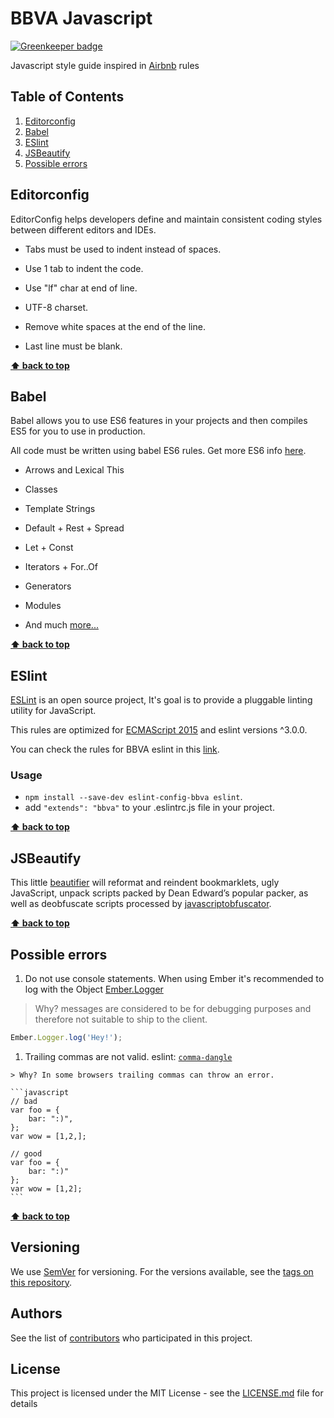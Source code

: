 # BBVA Javascript

[![Greenkeeper badge](https://badges.greenkeeper.io/BBVAEngineering/javascript.svg)](https://greenkeeper.io/)

Javascript style guide inspired in [Airbnb](https://github.com/airbnb/javascript) rules

## Table of Contents

  1. [Editorconfig](#editorconfig)
  1. [Babel](#babel)
  1. [ESlint](#eslint)
  1. [JSBeautify](#jsbeautify)
  1. [Possible errors](#possible-errors)

## Editorconfig

EditorConfig helps developers define and maintain consistent coding styles between different editors and IDEs.

- Tabs must be used to indent instead of spaces.

- Use 1 tab to indent the code.

- Use "lf" char at end of line.

- UTF-8 charset.

- Remove white spaces at the end of the line.

- Last line must be blank.

**[⬆ back to top](#table-of-contents)**

## Babel

Babel allows you to use ES6 features in your projects and then compiles ES5 for you to use in production.

All code must be written using babel ES6 rules. Get more ES6 info [here](https://babeljs.io/docs/learn-es2015/).

- Arrows and Lexical This

- Classes

- Template Strings

- Default + Rest + Spread

- Let + Const

- Iterators + For..Of

- Generators

- Modules

- And much [more...](https://babeljs.io/docs/learn-es2015/)

**[⬆ back to top](#table-of-contents)**

## ESlint

[ESLint](http://eslint.org/) is an open source project, It's goal is to provide a pluggable linting utility for JavaScript.

This rules are optimized for [ECMAScript 2015](http://www.ecma-international.org/ecma-262/6.0/) and eslint versions ^3.0.0.

You can check the rules for BBVA eslint in this [link](/eslint-config-bbva).

### Usage

- `npm install --save-dev eslint-config-bbva eslint`.
- add `"extends": "bbva"` to your .eslintrc.js file in your project.

**[⬆ back to top](#table-of-contents)**

## JSBeautify

This little [beautifier](https://github.com/beautify-web/js-beautify) will reformat and reindent bookmarklets, ugly JavaScript, unpack scripts packed by Dean Edward’s popular packer, as well as deobfuscate scripts processed by [javascriptobfuscator](javascriptobfuscator.com).

**[⬆ back to top](#table-of-contents)**

## Possible errors

  1. Do not use console statements. When using Ember it's recommended to log with the Object [Ember.Logger](http://emberjs.com/api/classes/Ember.Logger.html)

  > Why? messages are considered to be for debugging purposes and therefore not suitable to ship to the client.

  ```javascript
  Ember.Logger.log('Hey!');
  ```

  1. Trailing commas are not valid. eslint: [`comma-dangle`](http://eslint.org/docs/rules/comma-dangle)

    > Why? In some browsers trailing commas can throw an error.

    ```javascript
    // bad
    var foo = {
        bar: ":)",
    };
    var wow = [1,2,];

    // good
    var foo = {
        bar: ":)"
    };
    var wow = [1,2];
    ```

**[⬆ back to top](#table-of-contents)**

## Versioning

We use [SemVer](http://semver.org/) for versioning. For the versions available, see the [tags on this repository](https://github.com/BBVAEngineering/javascript/tags).

## Authors

See the list of [contributors](https://github.com/BBVAEngineering/javascript/graphs/contributors) who participated in this project.

## License

This project is licensed under the MIT License - see the [LICENSE.md](LICENSE.md) file for details
